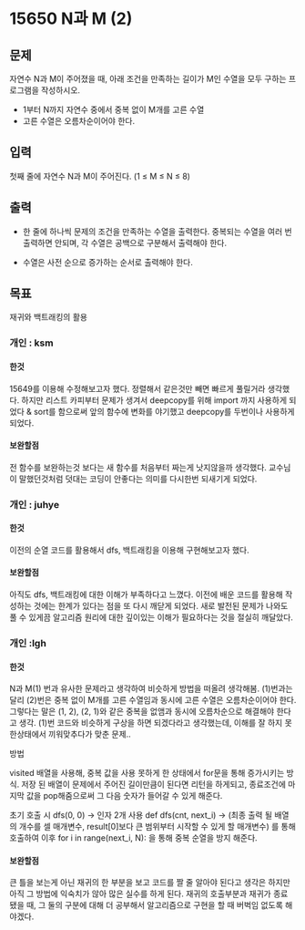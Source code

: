 #  15650  N과 M (2)

## 문제 

자연수 N과 M이 주어졌을 때, 아래 조건을 만족하는 길이가 M인 수열을 모두 구하는 프로그램을 작성하시오.

- 1부터 N까지 자연수 중에서 중복 없이 M개를 고른 수열
- 고른 수열은 오름차순이어야 한다.

## 입력

첫째 줄에 자연수 N과 M이 주어진다. (1 ≤ M ≤ N ≤ 8)

## 출력

- 한 줄에 하나씩 문제의 조건을 만족하는 수열을 출력한다. 중복되는 수열을 여러 번 출력하면 안되며, 각 수열은 공백으로 구분해서 출력해야 한다.

- 수열은 사전 순으로 증가하는 순서로 출력해야 한다.

## 목표 
재귀와 백트래킹의 활용

### 개인 : ksm
#### 한것

15649를 이용해 수정해보고자 했다. 정렬해서 같은것만 빼면 빠르게 풀릴거라 생각했다.
하지만 리스트 카피부터 문제가 생겨서 deepcopy를 위해 import 까지 사용하게 되었다 &
sort를 함으로써 앞의 함수에 변화를 야기했고 deepcopy를 두번이나 사용하게 되었다.

#### 보완할점

전 함수를 보완하는것 보다는 새 함수를 처음부터 짜는게 낫지않을까 생각했다.
교수님이 말했던것처럼 덧대는 코딩이 안좋다는 의미를 다시한번 되새기게 되었다.


### 개인 : juhye
#### 한것
이전의 순열 코드를 활용해서 dfs, 백트래킹을 이용해 구현해보고자 했다. 

#### 보완할점
아직도 dfs, 백트래킹에 대한 이해가 부족하다고 느꼈다. 이전에 배운 코드를 활용해 작성하는 것에는 한계가 있다는 점을 또 다시 깨닫게 되었다. 새로 발전된 문제가 나와도 풀 수 있게끔 알고리즘 원리에 대한 깊이있는 이해가 필요하다는 것을 절실히 깨달았다.

### 개인 :lgh
#### 한것
N과 M(1) 번과 유사한 문제라고 생각하여 비슷하게 방법을 떠올려 생각해봄.
(1)번과는 달리 (2)번은 중복 없이 M개를 고른 수열임과 동시에 고른 수열은 오름차순이어야 한다. 그렇다는 말은 (1, 2), (2, 1)와 같은 중복을 없앰과 동시에 오름차순으로 해결해야 한다고 생각.
(1)번 코드와 비슷하게 구상을 하면 되겠다라고 생각했는데, 이해를 잘 하지 못한상태에서 끼워맞추다가 맞춘 문제..

방법

 visited 배열을 사용해, 중복 값을 사용 못하게 한 상태에서 for문을 통해 증가시키는 방식. 저장 된 배열이 문제에서 주어진 길이만큼이 된다면 리턴을 하게되고, 종료조건에 마지막 값을 pop해줌으로써 그 다음 숫자가 들어갈 수 있게 해준다.

초기 호출 시 dfs(0, 0) -> 인자 2개 사용
def dfs(cnt, next_i) -> (최종 출력 될 배열의 개수를 셀 매개변수, result[0]보다 큰 범위부터 시작할 수 있게 할 매개변수) 를 통해 호출하여 이후 for i in range(next_i, N): 을 통해 중복 순열을 방지 해준다.



#### 보완할점
큰 틀을 보는게 아닌 재귀의 한 부분을 보고 코드를 짤 줄 알아야 된다고 생각은 하지만 아직 그 방법에 익숙치가 않아 많은 실수를 하게 된다. 재귀의 호출부분과 재귀가 종료 됐을 때, 그 둘의 구분에 대해 더 공부해서 알고리즘으로 구현을 할 때 버벅임 없도록 해야겠다. 